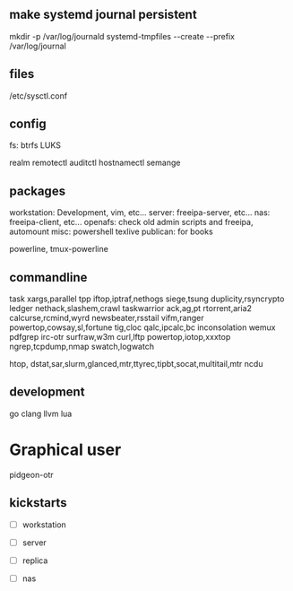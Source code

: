 
## make systemd journal persistent
mkdir -p /var/log/journald
systemd-tmpfiles --create --prefix /var/log/journal

## files
/etc/sysctl.conf

## config
fs: btrfs LUKS

realm
remotectl
auditctl
hostnamectl
semange

## packages
workstation: Development, vim, etc...
server: freeipa-server, etc...
nas: freeipa-client, etc...
openafs: check old admin scripts and freeipa, automount
misc: powershell
texlive
publican: for books

powerline, tmux-powerline

## commandline
task
xargs,parallel
tpp
iftop,iptraf,nethogs
siege,tsung
duplicity,rsyncrypto
ledger
nethack,slashem,crawl
taskwarrior
ack,ag,pt
rtorrent,aria2
calcurse,rcmind,wyrd
newsbeater,rsstail
vifm,ranger
powertop,cowsay,sl,fortune
tig,cloc
qalc,ipcalc,bc
inconsolation
wemux
pdfgrep
irc-otr
surfraw,w3m
curl,lftp
powertop,iotop,xxxtop
ngrep,tcpdump,nmap
swatch,logwatch

htop,
dstat,sar,slurm,glanced,mtr,ttyrec,tipbt,socat,multitail,mtr
ncdu

## development
go
clang
llvm
lua


# Graphical user
pidgeon-otr



## kickstarts
-[ ] workstation
-[ ] server
-[ ] replica
-[ ] nas

